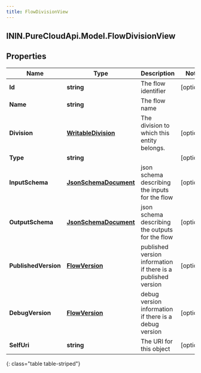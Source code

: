 ```yaml
---
title: FlowDivisionView
---
```

## ININ.PureCloudApi.Model.FlowDivisionView

## Properties

|Name | Type | Description | Notes|
|------------ | ------------- | ------------- | -------------|
| **Id** | **string** | The flow identifier | [optional] |
| **Name** | **string** | The flow name | |
| **Division** | [**WritableDivision**](WritableDivision.html) | The division to which this entity belongs. | [optional] |
| **Type** | **string** |  | [optional] |
| **InputSchema** | [**JsonSchemaDocument**](JsonSchemaDocument.html) | json schema describing the inputs for the flow | [optional] |
| **OutputSchema** | [**JsonSchemaDocument**](JsonSchemaDocument.html) | json schema describing the outputs for the flow | [optional] |
| **PublishedVersion** | [**FlowVersion**](FlowVersion.html) | published version information if there is a published version | [optional] |
| **DebugVersion** | [**FlowVersion**](FlowVersion.html) | debug version information if there is a debug version | [optional] |
| **SelfUri** | **string** | The URI for this object | [optional] |
{: class="table table-striped"}


